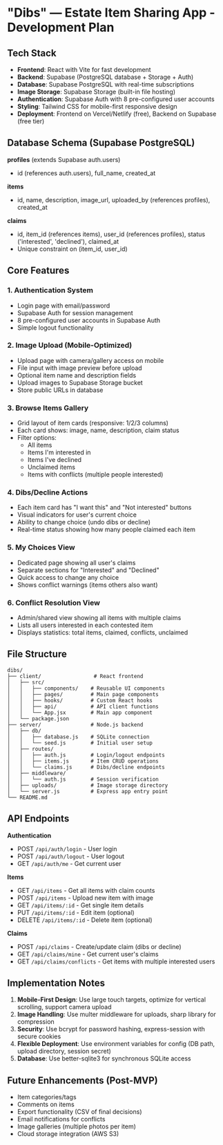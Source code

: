 # "Dibs" — Estate Item Sharing App - Development Plan

## Tech Stack

- **Frontend**: React with Vite for fast development
- **Backend**: Supabase (PostgreSQL database + Storage + Auth)
- **Database**: Supabase PostgreSQL with real-time subscriptions
- **Image Storage**: Supabase Storage (built-in file hosting)
- **Authentication**: Supabase Auth with 8 pre-configured user accounts
- **Styling**: Tailwind CSS for mobile-first responsive design
- **Deployment**: Frontend on Vercel/Netlify (free), Backend on Supabase (free tier)

## Database Schema (Supabase PostgreSQL)

**profiles** (extends Supabase auth.users)

- id (references auth.users), full_name, created_at

**items**

- id, name, description, image_url, uploaded_by (references profiles), created_at

**claims**

- id, item_id (references items), user_id (references profiles), status ('interested', 'declined'), claimed_at
- Unique constraint on (item_id, user_id)

## Core Features

### 1. Authentication System

- Login page with email/password
- Supabase Auth for session management
- 8 pre-configured user accounts in Supabase Auth
- Simple logout functionality

### 2. Image Upload (Mobile-Optimized)

- Upload page with camera/gallery access on mobile
- File input with image preview before upload
- Optional item name and description fields
- Upload images to Supabase Storage bucket
- Store public URLs in database

### 3. Browse Items Gallery

- Grid layout of item cards (responsive: 1/2/3 columns)
- Each card shows: image, name, description, claim status
- Filter options:
  - All items
  - Items I'm interested in
  - Items I've declined
  - Unclaimed items
  - Items with conflicts (multiple people interested)

### 4. Dibs/Decline Actions

- Each item card has "I want this" and "Not interested" buttons
- Visual indicators for user's current choice
- Ability to change choice (undo dibs or decline)
- Real-time status showing how many people claimed each item

### 5. My Choices View

- Dedicated page showing all user's claims
- Separate sections for "Interested" and "Declined"
- Quick access to change any choice
- Shows conflict warnings (items others also want)

### 6. Conflict Resolution View

- Admin/shared view showing all items with multiple claims
- Lists all users interested in each contested item
- Displays statistics: total items, claimed, conflicts, unclaimed

## File Structure

```
dibs/
├── client/                 # React frontend
│   ├── src/
│   │   ├── components/    # Reusable UI components
│   │   ├── pages/         # Main page components
│   │   ├── hooks/         # Custom React hooks
│   │   ├── api/           # API client functions
│   │   └── App.jsx        # Main app component
│   └── package.json
├── server/                # Node.js backend
│   ├── db/
│   │   ├── database.js    # SQLite connection
│   │   └── seed.js        # Initial user setup
│   ├── routes/
│   │   ├── auth.js        # Login/logout endpoints
│   │   ├── items.js       # Item CRUD operations
│   │   └── claims.js      # Dibs/decline endpoints
│   ├── middleware/
│   │   └── auth.js        # Session verification
│   ├── uploads/           # Image storage directory
│   └── server.js          # Express app entry point
└── README.md
```

## API Endpoints

**Authentication**

- POST `/api/auth/login` - User login
- POST `/api/auth/logout` - User logout
- GET `/api/auth/me` - Get current user

**Items**

- GET `/api/items` - Get all items with claim counts
- POST `/api/items` - Upload new item with image
- GET `/api/items/:id` - Get single item details
- PUT `/api/items/:id` - Edit item (optional)
- DELETE `/api/items/:id` - Delete item (optional)

**Claims**

- POST `/api/claims` - Create/update claim (dibs or decline)
- GET `/api/claims/mine` - Get current user's claims
- GET `/api/claims/conflicts` - Get items with multiple interested users

## Implementation Notes

1. **Mobile-First Design**: Use large touch targets, optimize for vertical scrolling, support camera upload
2. **Image Handling**: Use multer middleware for uploads, sharp library for compression
3. **Security**: Use bcrypt for password hashing, express-session with secure cookies
4. **Flexible Deployment**: Use environment variables for config (DB path, upload directory, session secret)
5. **Database**: Use better-sqlite3 for synchronous SQLite access

## Future Enhancements (Post-MVP)

- Item categories/tags
- Comments on items
- Export functionality (CSV of final decisions)
- Email notifications for conflicts
- Image galleries (multiple photos per item)
- Cloud storage integration (AWS S3)